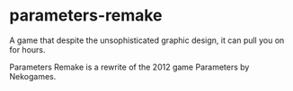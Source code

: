 # parameters-remake

A game that despite the unsophisticated graphic design, it can pull you on for hours.

Parameters Remake is a rewrite of the 2012 game Parameters by Nekogames.